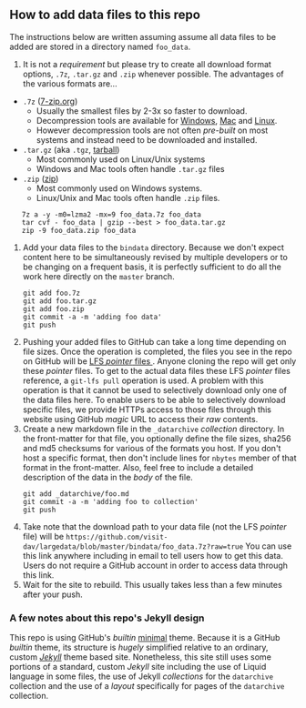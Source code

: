 ## How to add data files to this repo

The instructions below are written assuming assume all data files to be added are
stored in a directory named `foo_data`.

1.  It is not a *requirement* but please try to create all download format options,
`.7z`, `.tar.gz` and `.zip` whenever possible. The advantages of the various
formats are...
  * `.7z` ([7-zip.org](https://www.7-zip.org/download.html))
     * Usually the smallest files by 2-3x so faster to download.
     * Decompression tools are available for [Windows](https://www.7-zip.org/download.html),
       [Mac](https://apps.apple.com/us/app/the-unarchiver/id425424353) and
       [Linux](https://www.7-zip.org/download.html).
     * However decompression tools are not often *pre-built* on most systems and instead
       need to be downloaded and installed.
  * `.tar.gz` (aka `.tgz`, [tarball](https://en.wikipedia.org/wiki/Tar_(computing)))
     * Most commonly used on Linux/Unix systems
     * Windows and Mac tools often handle `.tar.gz` files
  * `.zip` ([zip](https://en.wikipedia.org/wiki/Zip_(file_format)))
     * Most commonly used on Windows systems.
     * Linux/Unix and Mac tools often handle `.zip` files.
  ```
     7z a -y -m0=lzma2 -mx=9 foo_data.7z foo_data
     tar cvf - foo_data | gzip --best > foo_data.tar.gz
     zip -9 foo_data.zip foo_data 
  ```
1. Add your data files to the `bindata` directory. Because we don't expect content here
to be simultaneously revised by multiple developers or to be changing on a frequent basis,
it is perfectly sufficient to do all the work here directly on the `master` branch.
   ```
   git add foo.7z
   git add foo.tar.gz
   git add foo.zip
   git commit -a -m 'adding foo data'
   git push
   ```
1. Pushing your added files to GitHub can take a long time depending on file sizes.
Once the operation is completed, the files you see in the repo on GitHub will be
[LFS *pointer* files ](https://help.github.com/en/github/managing-large-files/about-git-large-file-storage#pointer-file-format).
Anyone cloning the repo will get only these *pointer* files. To get to the actual data
files these LFS *pointer* files reference, a `git-lfs pull` operation is used. A
problem with this operation is that it cannot be used to selectively download only
one of the data files here. To enable users to be able to selectively download
specific files, we provide HTTPs access to those files through this website using
GitHub *magic* URL to access their *raw* contents.
1. Create a new markdown file in the `_datarchive` *collection* directory. In the
front-matter for that file, you optionally define the file sizes, sha256 and md5
checksums for various of the formats you host. If you don't host a specific format,
then don't include lines for `nbytes` member of that format in the front-matter.
Also, feel free to include a detailed description of the data in the *body* of the file.
   ```
   git add _datarchive/foo.md
   git commit -a -m 'adding foo to collection'
   git push
   ```
1. Take note that the download path to your data file (not the LFS *pointer* file)
will be `https://github.com/visit-dav/largedata/blob/master/bindata/foo_data.7z?raw=true`
You can use this link anywhere including in email to tell users how to get this
data. Users do not require a GitHub account in order to access data through this link.
1. Wait for the site to rebuild. This usually takes less than a few minutes after
your push.

### A few notes about this repo's Jekyll design

This repo is using GitHub's *builtin* [minimal](https://pages-themes.github.io/minimal/)
theme. Because it is a GitHub *builtin* theme, its structure is *hugely* simplified
relative to an ordinary, custom [*Jekyll*](https://jekyllrb.com) theme based site.
Nonetheless, this site still uses some portions of a standard, custom *Jekyll* site
including the use of Liquid language in some files, the use of Jekyll *collections* for
the `datarchive` collection and the use of a *layout* specifically for pages of the
`datarchive` collection.
